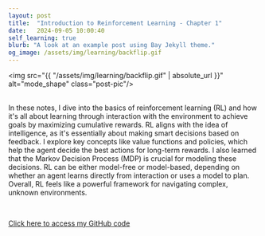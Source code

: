 ```yaml
---
layout: post
title:  "Introduction to Reinforcement Learning - Chapter 1"
date:   2024-09-05 10:00:40
self_learning: true
blurb: "A look at an example post using Bay Jekyll theme."
og_image: /assets/img/learning/backflip.gif
---
```


<img src="{{ "/assets/img/learning/backflip.gif" | absolute_url }}" alt="mode_shape" class="post-pic"/>
<br />
<br />

In these notes, I dive into the basics of reinforcement learning (RL) and how it's all about learning through interaction with the environment to achieve goals by maximizing cumulative rewards. RL aligns with the idea of intelligence, as it's essentially about making smart decisions based on feedback. I explore key concepts like value functions and policies, which help the agent decide the best actions for long-term rewards. I also learned that the Markov Decision Process (MDP) is crucial for modeling these decisions. RL can be either model-free or model-based, depending on whether an agent learns directly from interaction or uses a model to plan. Overall, RL feels like a powerful framework for navigating complex, unknown environments.

<br />

[Click here to access my GitHub code](https://github.com/YaroKazakov/RL-phd/blob/main/RL%20book/chapter_notes/Chapter1_notes.pdf)

<br />
